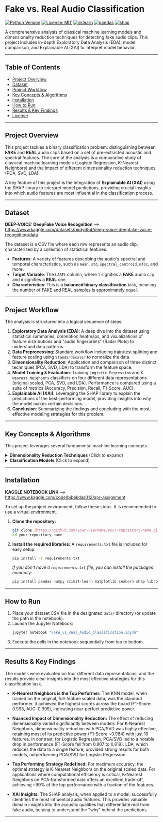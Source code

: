 # Fake vs. Real Audio Classification

[![Python Version](https://img.shields.io/badge/Python-3.8+-blue.svg)](https://www.python.org/downloads/)
[![License: MIT](https://img.shields.io/badge/License-MIT-yellow.svg)](https://opensource.org/licenses/MIT)
[![sklearn](https://img.shields.io/badge/scikit--learn-✓-orange)](https://scikit-learn.org/stable/)
[![pandas](https://img.shields.io/badge/pandas-✓-blue)](https://pandas.pydata.org/)
[![shap](https://img.shields.io/badge/SHAP-✓-purple)](https://shap.readthedocs.io/en/latest/)

A comprehensive analysis of classical machine learning models and dimensionality reduction techniques for detecting fake audio clips. This project includes in-depth Exploratory Data Analysis (EDA), model comparison, and Explainable AI (XAI) to interpret model behavior.

---

##  Table of Contents
- [Project Overview](#-project-overview)
- [Dataset](#-dataset)
- [Project Workflow](#-project-workflow)
- [Key Concepts & Algorithms](#-key-concepts--algorithms)
- [Installation](#-installation)
- [How to Run](#-how-to-run)
- [Results & Key Findings](#-results--key-findings)
- [License](#-license)

---

##  Project Overview

This project tackles a binary classification problem: distinguishing between **FAKE** and **REAL** audio clips based on a set of pre-extracted acoustic and spectral features. The core of the analysis is a comparative study of classical machine learning models (Logistic Regression, K-Nearest Neighbors) and the impact of different dimensionality reduction techniques (PCA, SVD, LDA).

A key feature of this project is the integration of **Explainable AI (XAI)** using the SHAP library to interpret model predictions, providing crucial insights into which audio features are most influential in the classification process.

---

##  Dataset  

**DEEP-VOICE: DeepFake Voice Recognition** --> https://www.kaggle.com/datasets/birdy654/deep-voice-deepfake-voice-recognition/data

The dataset is a CSV file where each row represents an audio clip, characterized by a collection of statistical features.

-   **Features**: A variety of features describing the audio's spectral and temporal characteristics, such as `mean`, `std`, `spectral_centroid`, `mfcc`, and more.
-   **Target Variable**: The `LABEL` column, where `1` signifies a **FAKE** audio clip and `0` signifies a **REAL** one.
-   **Characteristics**: This is a **balanced binary classification** task, meaning the number of FAKE and REAL samples is approximately equal.

---

##  Project Workflow

The analysis is structured into a logical sequence of steps:

1.  **Exploratory Data Analysis (EDA)**: A deep dive into the dataset using statistical summaries, correlation heatmaps, and visualizations of feature distributions and "audio fingerprints" (Radar Plots) to understand data patterns.
2.  **Data Preprocessing**: Standard workflow including train/test splitting and feature scaling using `StandardScaler` to normalize the data.
3.  **Dimensionality Reduction**: Application and comparison of three distinct techniques (PCA, SVD, LDA) to transform the feature space.
4.  **Model Training & Evaluation**: Training `Logistic Regression` and `K-Nearest Neighbors` classifiers on four different data representations (original scaled, PCA, SVD, and LDA). Performance is compared using a suite of metrics (Accuracy, Precision, Recall, F1-Score, AUC).
5.  **Explainable AI (XAI)**: Leveraging the SHAP library to explain the predictions of the best-performing model, providing insights into *why* the model makes certain decisions.
6.  **Conclusion**: Summarizing the findings and concluding with the most effective modeling strategies for this problem.

---

##  Key Concepts & Algorithms

This project leverages several fundamental machine learning concepts.

<details>
<summary><b>Dimensionality Reduction Techniques</b> (Click to expand)</summary>

Dimensionality reduction is the process of reducing the number of input features. This is useful for improving model performance, reducing computational cost, and mitigating the "curse of dimensionality."

-   **Principal Component Analysis (PCA)**: An **unsupervised** technique that finds orthogonal (uncorrelated) components that capture the maximum variance in the data. By keeping only the top `k` components, we retain most of the information in a lower-dimensional space.

-   **Singular Value Decomposition (SVD)**: A matrix factorization technique used via `TruncatedSVD`. It is similar to PCA but can be more numerically stable and works well with sparse data.

-   **Linear Discriminant Analysis (LDA)**: A **supervised** technique that finds the feature subspace that maximizes the separability between classes. It aims to maximize the distance between class means while minimizing the variance within each class.

</details>

<details>
<summary><b>Classification Models</b> (Click to expand)</summary>

-   **Logistic Regression**: A linear model that uses a sigmoid function to output a probability for binary classification. It is highly interpretable and serves as a strong baseline.

-   **K-Nearest Neighbors (KNN)**: A non-parametric, instance-based algorithm that classifies a new data point based on the majority class of its `k` nearest neighbors in the feature space.

</details>

---

##  Installation

**KAGGLE NOTEBOOK LINK** --> https://www.kaggle.com/code/bibekdas012/apr-assignment

To set up the project environment, follow these steps. It is recommended to use a virtual environment.

1.  **Clone the repository:**
    ```bash
    git clone [https://github.com/your-username/your-repository-name.git](https://github.com/bibek-cse/ASSIGNMENT.git)
    cd your-repository-name
    ```

2.  **Install the required libraries:**
    A `requirements.txt` file is included for easy setup.
    ```bash
    pip install -r requirements.txt
    ```
    *If you don't have a `requirements.txt` file, you can install the packages manually:*
    ```bash
    pip install pandas numpy scikit-learn matplotlib seaborn shap librosa
    ```

---

##  How to Run

1.  Place your dataset CSV file in the designated `data/` directory (or update the path in the notebook).
2.  Launch the Jupyter Notebook:
    ```bash
    jupyter notebook "Fake_vs_Real_Audio_Classification.ipynb"
    ```
3.  Execute the cells in the notebook sequentially from top to bottom.

---

## Results & Key Findings

The models were evaluated on four different data representations, and the results provide clear insights into the most effective strategies for this classification task.

- **K-Nearest Neighbors is the Top Performer:** The KNN model, when trained on the original, full-feature scaled data, was the standout performer. It achieved the highest scores across the board (F1-Score: 0.993, AUC: 0.999), indicating near-perfect predictive power.

- **Nuanced Impact of Dimensionality Reduction:** The effect of reducing dimensionality varied significantly between models. For K-Nearest Neighbors, dimensionality reduction with PCA/SVD was highly effective, retaining most of its predictive power (F1-Score ~0.984) with just 10 features. In contrast, for Logistic Regression, PCA/SVD led to a notable drop in performance (F1-Score fell from 0.907 to 0.819). LDA, which reduces the data to a single feature, provided strong results for both models, outperforming PCA/SVD for Logistic Regression.

- **Top Performing Strategy Redefined:** For maximum accuracy, the optimal strategy is K-Nearest Neighbors on the original scaled data. For applications where computational efficiency is critical, K-Nearest Neighbors on PCA-transformed data offers an excellent trade-off, achieving ~99% of the top performance with a fraction of the features.

- **XAI Insights:** The SHAP analysis, when applied to a model, successfully identifies the most influential audio features. This provides valuable domain insights into the acoustic qualities that differentiate real from fake audio, helping to understand the "why" behind the predictions.

---
